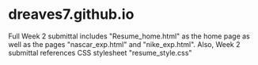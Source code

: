 # dreaves7.github.io

Full Week 2 submittal includes "Resume_home.html" as the home page as well as the pages "nascar_exp.html" 
and "nike_exp.html".
Also, Week 2 submittal references CSS stylesheet "resume_style.css"
